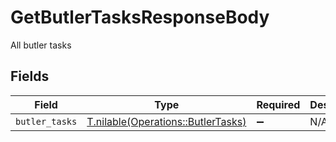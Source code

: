 # GetButlerTasksResponseBody

All butler tasks


## Fields

| Field                                                                        | Type                                                                         | Required                                                                     | Description                                                                  |
| ---------------------------------------------------------------------------- | ---------------------------------------------------------------------------- | ---------------------------------------------------------------------------- | ---------------------------------------------------------------------------- |
| `butler_tasks`                                                               | [T.nilable(Operations::ButlerTasks)](../../models/operations/butlertasks.md) | :heavy_minus_sign:                                                           | N/A                                                                          |